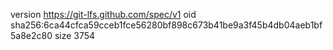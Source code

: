 version https://git-lfs.github.com/spec/v1
oid sha256:6ca44cfca59cceb1fce56280bf898c673b41be9a3f45b4db04aeb1bf5a8e2c80
size 3754
